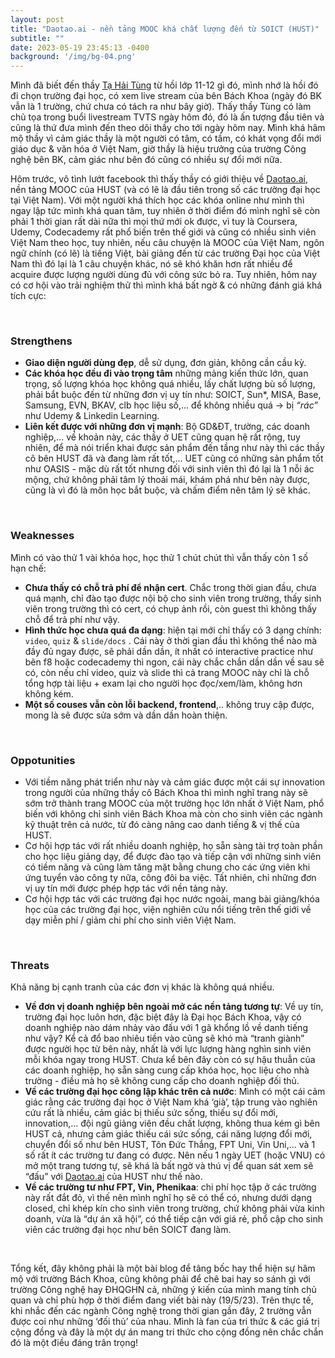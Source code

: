 ```yaml
---
layout: post
title: "Daotao.ai - nền tảng MOOC khá chất lượng đến từ SOICT (HUST)"
subtitle: ""
date: 2023-05-19 23:45:13 -0400
background: '/img/bg-04.png'
---
```


Mình đã biết đến thầy [Tạ Hải Tùng](https://www.facebook.com/tahaitung) từ hồi lớp 11-12 gì đó, mình nhớ là hồi đó đi chọn trường đại học, có xem live stream của bên Bách Khoa (ngày đó BK vẫn là 1 trường, chứ chưa có tách ra như bây giờ). Thấy thầy Tùng có làm chủ tọa trong buổi livestream TVTS ngày hôm đó, đó là ấn tượng đầu tiên và cũng là thứ đưa mình đến theo dõi thầy cho tới ngày hôm nay. Mình khá hâm mộ thầy vì cảm giác thầy là một người có tâm, có tầm, có khát vọng đổi mới giáo dục & văn hóa ở Việt Nam, giờ thầy là hiệu trưởng của trường Công nghệ bên BK, cảm giác như bên đó cũng có nhiều sự đổi mới nữa.

Hôm trước, vô tình lướt facebook thì thấy thầy có giới thiệu về [Daotao.ai](http://daotao.ai), nền tảng MOOC của HUST (và có lẽ là đầu tiên trong số các trường đại học tại Việt Nam). Với một người khá thích học các khóa online như mình thì ngay lập tức mình khá quan tâm, tuy nhiên ở thời điểm đó mình nghĩ sẽ còn phải 1 thời gian rất dài nữa thì mọi thứ mới ok được, vì tuy là Coursera, Udemy, Codecademy rất phổ biến trên thế giới và cũng có nhiều sinh viên Việt Nam theo học, tuy nhiên, nếu câu chuyện là MOOC của Việt Nam, ngôn ngữ chính (có lẽ) là tiếng Việt, bài giảng đến từ các trường Đại học của Việt Nam thì đó lại là 1 câu chuyện khác, nó sẽ khó khăn hơn rất nhiều để acquire được lượng người dùng đủ với công sức bỏ ra. Tuy nhiên, hôm nay có cơ hội vào trải nghiệm thử thì mình khá bất ngờ & có những đánh giá khá tích cực:

<br>

### Strengthens

- **Giao diện người dùng đẹp**, dễ sử dụng, đơn giản, không cần cầu kỳ.
- **Các khóa học đều đi vào trọng tâm** những mảng kiến thức lớn, quan trọng, số lượng khóa học không quá nhiều, lấy chất lượng bù số lượng, phải bắt buộc đến từ những đơn vị uy tín như: SOICT, Sun*, MISA, Base, Samsung, EVN, BKAV, clb học liệu số,… để không nhiều quá → bị *“rác”* như Udemy & Linkedin Learning.
- **Liên kết được với những đơn vị mạnh**: Bộ GD&ĐT, trường, các doanh nghiệp,… về khoản này, các thầy ở UET cũng quan hệ rất rộng, tuy nhiên, để mà nói triển khai được sản phẩm đến tầng như này thì các thầy cô bên HUST đã và đang làm rất tốt,… UET cũng có những sản phẩm tốt như OASIS - mặc dù rất tốt nhưng đối với sinh viên thì đó lại là 1 nỗi ác mộng, chứ không phải tâm lý thoải mái, khám phá như bên này được, cũng là vì đó là môn học bắt buộc, và chấm điểm nên tâm lý sẽ khác.

<br>

### Weaknesses

Mình có vào thử 1 vài khóa học, học thử 1 chút chút thì vẫn thấy còn 1 số hạn chế:

- **Chưa thấy có chỗ trả phí để nhận cert**. Chắc trong thời gian đầu, chưa quá mạnh, chỉ đào tạo được nội bộ cho sinh viên trong trường, thấy sinh viên trong trường thì có cert, có chụp ảnh rồi, còn guest thì không thấy chỗ để trả phí như vậy.
- **Hình thức học chưa quá đa dạng**: hiện tại mới chỉ thấy có 3 dạng chính: `video`, `quiz` & `slide/docs` . Cái này ở thời gian đầu thì không thể nào mà đầy đủ ngay được, sẽ phải dần dần, ít nhất có interactive practice như bên f8 hoặc codecademy thì ngon, cái này chắc chắn dần dần về sau sẽ có, còn nếu chỉ video, quiz và slide thì cả trang MOOC này chỉ là chỗ tổng hợp tài liệu + exam lại cho người học đọc/xem/làm, không hơn không kém.
- **Một số couses vẫn còn lỗi backend, frontend**,.. không truy cập được, mong là sẽ được sửa sớm và dần dần hoàn thiện.

<br>

### Oppotunities

- Với tiềm năng phát triển như này và cảm giác được một cái sự innovation trong người của những thầy cô Bách Khoa thì mình nghĩ trang này sẽ sớm trở thành trang MOOC của một trường học lớn nhất ở Việt Nam, phổ biến với không chỉ sinh viên Bách Khoa mà còn cho sinh viên các ngành kỹ thuật trên cả nước, từ đó càng nâng cao danh tiếng & vị thế của HUST.
- Cơ hội hợp tác với rất nhiều doanh nghiệp, họ sẵn sàng tài trợ toàn phần cho học liệu giảng dạy, để được đào tạo và tiếp cận với những sinh viên có tiềm năng và cũng làm tăng mặt bằng chung cho các ứng viên khi ứng tuyển vào công ty nữa, công đôi ba việc. Tất nhiên, chỉ những đơn vị uy tín mới được phép hợp tác với nền tảng này.
- Cơ hội hợp tác với các trường đại học nước ngoài, mang bài giảng/khóa học của các trường đại học, viện nghiên cứu nổi tiếng trên thế giới về dạy miễn phí / giảm chi phí cho sinh viên Việt Nam.

<br>

### Threats

Khả năng bị cạnh tranh của các đơn vị khác là không quá nhiều.

- **Về đơn vị doanh nghiệp bên ngoài mở các nền tảng tương tự**: Về uy tín, trường đại học luôn hơn, đặc biệt đây là Đại học Bách Khoa, vậy có doanh nghiệp nào dám nhảy vào đấu với 1 gã khổng lồ về danh tiếng như vậy? Kể cả đổ bao nhiêu tiền vào cũng sẽ khó mà “tranh giành” được người học từ bên này, nhất là với lực lượng hàng nghìn sinh viên mỗi khóa ngay trong HUST. Chưa kể bên đây còn có sự hậu thuẫn của các doanh nghiệp, họ sẵn sàng cung cấp khóa học, học liệu cho nhà trường - điều mà họ sẽ không cung cấp cho doanh nghiệp đối thủ.
- **Về các trường đại học công lập khác trên cả nước**: Mình có một cái cảm giác rằng các trường đại học ở Việt Nam khá ‘già’, tập trung vào nghiên cứu rất là nhiều, cảm giác bị thiếu sức sống, thiếu sự đổi mới, innovation,… đội ngũ giảng viên đều chất lượng, không thua kém gì bên HUST cả, nhưng cảm giác thiếu cái sức sống, cái năng lượng đổi mới, chuyển đổi số như bên HUST, Tôn Đức Thắng, FPT Uni, Vin Uni,… và 1 số rất ít các trường tư đang có được. Nên nếu 1 ngày UET (hoặc VNU) có mở một trang tương tự, sẽ khá là bất ngờ và thú vị để quan sát xem sẽ “đấu” với [Daotao.ai](http://Daotao.ai) của HUST như thế nào.
- **Về các trường tư như FPT, Vin, Phenikaa**: chi phí học tập ở các trường này rất đắt đỏ, vì thế nên mình nghĩ họ sẽ có thể có, nhưng dưới dạng closed, chỉ khép kín cho sinh viên trong trường, chứ không phải vừa kinh doanh, vừa là “dự án xã hội”, có thể tiếp cận với giá rẻ, phổ cập cho sinh viên các trường đại học như bên SOICT đang làm.

<br>

Tổng kết, đây không phải là một bài blog để tâng bốc hay thể hiện sự hâm mộ với trường Bách Khoa, cũng không phải để chê bai hay so sánh gì với trường Công nghệ hay ĐHQGHN cả, những ý kiến của mình mang tính chủ quan và chỉ phù hợp ở thời điểm đang viết bài này (19/5/23). Trên thực tế, khi nhắc đến các ngành Công nghệ trong thời gian gần đây, 2 trường vẫn được coi như những ‘đối thủ’ của nhau. Mình là fan của tri thức & các giá trị cộng đồng và đây là một dự án mang tri thức cho cộng đồng nên chắc chắn đó là một điều đáng trân trọng!



<br>
<br>
<br>

